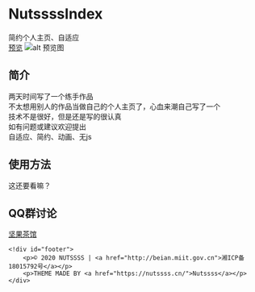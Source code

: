 # NutssssIndex
简约个人主页、自适应  
[预览](https://n0ts.cn/nutssss1/)
![alt 预览图](https://images.gitee.com/uploads/images/2020/0525/000514_3cb0b6fa_2250179.png)

## 简介
两天时间写了一个练手作品  
不太想用别人的作品当做自己的个人主页了，心血来潮自己写了一个  
技术不是很好，但是还是写的很认真  
如有问题或建议欢迎提出  
自适应、简约、动画、无js  

## 使用方法
这还要看嘛？

## QQ群讨论

[坚果茶馆](https://jq.qq.com/?_wv=1027&k=Mh7ah6Dd)

<!-- 页脚 -->
    <!div id="footer">
        <p>© 2020 NUTSSSS | <a href="http://beian.miit.gov.cn">湘ICP备18015792号</a></p>
        <p>THEME MADE BY <a href="https://nutssss.cn/">Nutssss</a></p>
    </div>
</body>

</html>
